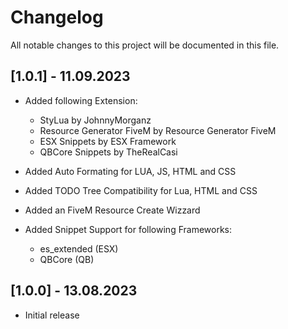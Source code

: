 # Changelog

All notable changes to this project will be documented in this file.

## [1.0.1] - 11.09.2023
- Added following Extension:
    - StyLua by JohnnyMorganz
    - Resource Generator FiveM by Resource Generator FiveM
    - ESX Snippets by ESX Framework
    - QBCore Snippets by TheRealCasi

- Added Auto Formating for LUA, JS, HTML and CSS
- Added TODO Tree Compatibility for Lua, HTML and CSS
- Added an FiveM Resource Create Wizzard
- Added Snippet Support for following Frameworks:
    - es_extended (ESX)
    - QBCore (QB)

## [1.0.0] - 13.08.2023

- Initial release 